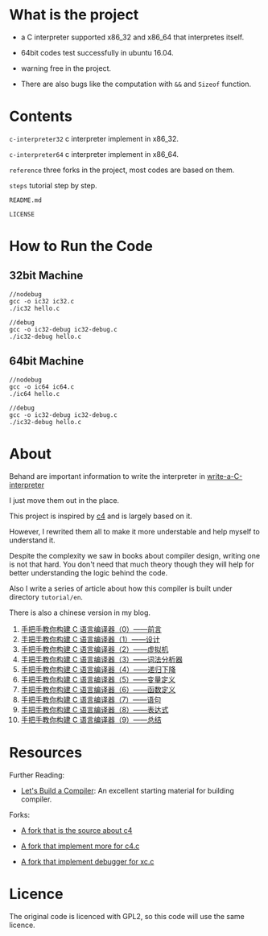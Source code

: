 # What is the project

* a C interpreter supported x86_32 and x86_64 that interpretes itself.

* 64bit codes test successfully in ubuntu 16.04.

* warning free in the project.

* There are also bugs like the computation with `&&` and `Sizeof` function.

# Contents

`c-interpreter32` c interpreter implement in x86_32.

`c-interpreter64` c interpreter implement in x86_64.

`reference` three forks in the project, most codes are based on them.

`steps` tutorial step by step.

`README.md`

`LICENSE`

# How to Run the Code

## 32bit Machine

```
//nodebug
gcc -o ic32 ic32.c
./ic32 hello.c

//debug
gcc -o ic32-debug ic32-debug.c
./ic32-debug hello.c

```
## 64bit Machine

```
//nodebug
gcc -o ic64 ic64.c
./ic64 hello.c

//debug
gcc -o ic32-debug ic32-debug.c
./ic32-debug hello.c
```

# About

Behand are important information to write the interpreter in [write-a-C-interpreter](https://github.com/lotabout/write-a-C-interpreter)

I just move them out in the place.

This project is inspired by [c4](https://github.com/rswier/c4) and is largely
based on it.

However, I rewrited them all to make it more understable and help myself to
understand it.

Despite the complexity we saw in books about compiler design, writing one is
not that hard. You don't need that much theory though they will help for
better understanding the logic behind the code.

Also I write a series of article about how this compiler is built under directory `tutorial/en`.

There is also a chinese version in my blog.

1. [手把手教你构建 C 语言编译器（0）——前言](http://lotabout.me/2015/write-a-C-interpreter-0/)
2. [手把手教你构建 C 语言编译器（1）——设计](http://lotabout.me/2015/write-a-C-interpreter-1/)
3. [手把手教你构建 C 语言编译器（2）——虚拟机](http://lotabout.me/2015/write-a-C-interpreter-2/)
4. [手把手教你构建 C 语言编译器（3）——词法分析器](http://lotabout.me/2015/write-a-C-interpreter-3/)
4. [手把手教你构建 C 语言编译器（4）——递归下降](http://lotabout.me/2016/write-a-C-interpreter-4/)
5. [手把手教你构建 C 语言编译器（5）——变量定义](http://lotabout.me/2016/write-a-C-interpreter-5/)
6. [手把手教你构建 C 语言编译器（6）——函数定义](http://lotabout.me/2016/write-a-C-interpreter-6/)
7. [手把手教你构建 C 语言编译器（7）——语句](http://lotabout.me/2016/write-a-C-interpreter-7/)
8. [手把手教你构建 C 语言编译器（8）——表达式](http://lotabout.me/2016/write-a-C-interpreter-8/)
0. [手把手教你构建 C 语言编译器（9）——总结](http://lotabout.me/2016/write-a-C-interpreter-9/)

# Resources

Further Reading:

- [Let's Build a Compiler](http://compilers.iecc.com/crenshaw/): An excellent
    starting material for building compiler.


Forks:

- [A fork that is the source about c4](https://github.com/rswier/c4)

- [A fork that implement more for c4.c](https://github.com/lotabout/write-a-C-interpreter)

- [A fork that implement debugger for xc.c](https://github.com/descent/write-a-C-interpreter)


# Licence

The original code is licenced with GPL2, so this code will use the same
licence.

